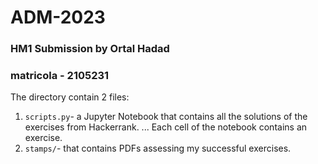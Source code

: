 # ADM-2023
### HM1 Submission by Ortal Hadad
### matricola - 2105231

The directory contain 2 files:
1. `scripts.py`- a Jupyter Notebook that contains all the solutions of the exercises from Hackerrank.
... Each cell of the notebook contains an exercise. 
2. `stamps/`- that contains PDFs assessing my successful exercises.


